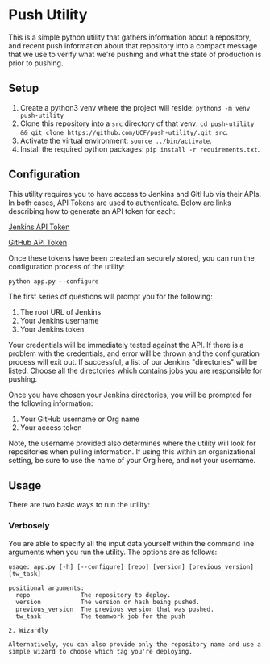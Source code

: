# Push Utility

This is a simple python utility that gathers information about a repository, and recent push information about that repository into a compact message that we use to verify what we're pushing and what the state of production is prior to pushing.

## Setup
1. Create a python3 venv where the project will reside: `python3 -m venv push-utility`
2. Clone this repository into a `src` directory of that venv: `cd push-utility && git clone https://github.com/UCF/push-utility/.git src`.
3. Activate the virtual environment: `source ../bin/activate`.
4. Install the required python packages: `pip install -r requirements.txt`.

## Configuration
This utility requires you to have access to Jenkins and GitHub via their APIs. In both cases, API Tokens are used to authenticate. Below are links describing how to generate an API token for each:

[Jenkins API Token](https://stackoverflow.com/questions/45466090/how-to-get-the-api-token-for-jenkins#answer-45466184)

[GitHub API Token](https://docs.github.com/en/github/authenticating-to-github/creating-a-personal-access-token)

Once these tokens have been created an securely stored, you can run the configuration process of the utility:

`python app.py --configure`

The first series of questions will prompt you for the following:

1. The root URL of Jenkins
2. Your Jenkins username
3. Your Jenkins token

Your credentials will be immediately tested against the API. If there is a problem with the credentials, and error will be thrown and the configuration process will exit out. If successful, a list of our Jenkins "directories" will be listed. Choose all the directories which contains jobs you are responsible for pushing.

Once you have chosen your Jenkins directories, you will be prompted for the following information:

1. Your GitHub username or Org name
2. Your access token

Note, the username provided also determines where the utility will look for repositories when pulling information. If using this within an organizational setting, be sure to use the name of your Org here, and not your username.

## Usage
There are two basic ways to run the utility:

### Verbosely

You are able to specify all the input data yourself within the command line arguments when you run the utility. The options are as follows:

```
usage: app.py [-h] [--configure] [repo] [version] [previous_version] [tw_task]

positional arguments:
  repo              The repository to deploy.
  version           The version or hash being pushed.
  previous_version  The previous version that was pushed.
  tw_task           The teamwork job for the push

2. Wizardly

Alternatively, you can also provide only the repository name and use a simple wizard to choose which tag you're deploying.
